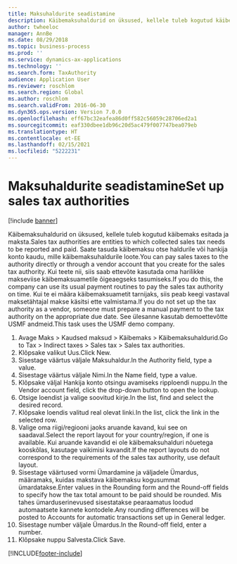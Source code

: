 ```yaml
---
title: Maksuhaldurite seadistamine
description: Käibemaksuhaldurid on üksused, kellele tuleb kogutud käibemaks esitada ja maksta.
author: twheeloc
manager: AnnBe
ms.date: 08/29/2018
ms.topic: business-process
ms.prod: ''
ms.service: dynamics-ax-applications
ms.technology: ''
ms.search.form: TaxAuthority
audience: Application User
ms.reviewer: roschlom
ms.search.region: Global
ms.author: roschlom
ms.search.validFrom: 2016-06-30
ms.dyn365.ops.version: Version 7.0.0
ms.openlocfilehash: eff67bc32eafea86d0ff582c56059c28706ed2a1
ms.sourcegitcommit: eaf330dbee1db96c20d5ac479f007747bea079eb
ms.translationtype: HT
ms.contentlocale: et-EE
ms.lasthandoff: 02/15/2021
ms.locfileid: "5222231"
---
```

# <a name="set-up-sales-tax-authorities"></a><span data-ttu-id="c92fc-103">Maksuhaldurite seadistamine</span><span class="sxs-lookup"><span data-stu-id="c92fc-103">Set up sales tax authorities</span></span>

[!include [banner](../../includes/banner.md)]

<span data-ttu-id="c92fc-104">Käibemaksuhaldurid on üksused, kellele tuleb kogutud käibemaks esitada ja maksta.</span><span class="sxs-lookup"><span data-stu-id="c92fc-104">Sales tax authorities are entities to which collected sales tax needs to be reported and paid.</span></span> <span data-ttu-id="c92fc-105">Saate tasuda käibemaksu otse haldurile või hankija konto kaudu, mille käibemaksuhaldurile loote.</span><span class="sxs-lookup"><span data-stu-id="c92fc-105">You can pay sales taxes to the authority directly or through a vendor account that you create for the sales tax authority.</span></span> <span data-ttu-id="c92fc-106">Kui teete nii, siis saab ettevõte kasutada oma harilikke makseviise käibemaksuametile õigeaegseks tasumiseks.</span><span class="sxs-lookup"><span data-stu-id="c92fc-106">If you do this, the company can use its usual payment routines to pay the sales tax authority on time.</span></span> <span data-ttu-id="c92fc-107">Kui te ei määra käibemaksuametit tarnijaks, siis peab keegi vastaval maksetähtajal makse käsitsi ette valmistama.</span><span class="sxs-lookup"><span data-stu-id="c92fc-107">If you do not set up the tax authority as a vendor, someone must prepare a manual payment to the tax authority on the appropriate due date.</span></span> <span data-ttu-id="c92fc-108">See ülesanne kasutab demoettevõtte USMF andmeid.</span><span class="sxs-lookup"><span data-stu-id="c92fc-108">This task uses the USMF demo company.</span></span>

1. <span data-ttu-id="c92fc-109">Avage Maks > Kaudsed maksud > Käibemaks > Käibemaksuhaldurid.</span><span class="sxs-lookup"><span data-stu-id="c92fc-109">Go to Tax > Indirect taxes > Sales tax > Sales tax authorities.</span></span>
2. <span data-ttu-id="c92fc-110">Klõpsake valikut Uus.</span><span class="sxs-lookup"><span data-stu-id="c92fc-110">Click New.</span></span>
3. <span data-ttu-id="c92fc-111">Sisestage väärtus väljale Maksuhaldur.</span><span class="sxs-lookup"><span data-stu-id="c92fc-111">In the Authority field, type a value.</span></span>
4. <span data-ttu-id="c92fc-112">Sisestage väärtus väljale Nimi.</span><span class="sxs-lookup"><span data-stu-id="c92fc-112">In the Name field, type a value.</span></span>
5. <span data-ttu-id="c92fc-113">Klõpsake väljal Hankija konto otsingu avamiseks ripploendi nuppu.</span><span class="sxs-lookup"><span data-stu-id="c92fc-113">In the Vendor account field, click the drop-down button to open the lookup.</span></span>
6. <span data-ttu-id="c92fc-114">Otsige loendist ja valige soovitud kirje.</span><span class="sxs-lookup"><span data-stu-id="c92fc-114">In the list, find and select the desired record.</span></span>
7. <span data-ttu-id="c92fc-115">Klõpsake loendis valitud real olevat linki.</span><span class="sxs-lookup"><span data-stu-id="c92fc-115">In the list, click the link in the selected row.</span></span>
8. <span data-ttu-id="c92fc-116">Valige oma riigi/regiooni jaoks aruande kavand, kui see on saadaval.</span><span class="sxs-lookup"><span data-stu-id="c92fc-116">Select the report layout for your country/region, if one is available.</span></span> <span data-ttu-id="c92fc-117">Kui aruande kavandid ei ole käibemaksuhalduri nõuetega kooskõlas, kasutage vaikimisi kavandit.</span><span class="sxs-lookup"><span data-stu-id="c92fc-117">If the report layouts do not correspond to the requirements of the sales tax authority, use default layout.</span></span>
9. <span data-ttu-id="c92fc-118">Sisestage väärtused vormi Ümardamine ja väljadele Ümardus, määramaks, kuidas makstava käibemaksu kogusummat ümardatakse.</span><span class="sxs-lookup"><span data-stu-id="c92fc-118">Enter values in the Rounding form and the Round-off fields to specify how the tax total amount to be paid should be rounded.</span></span> <span data-ttu-id="c92fc-119">Mis tahes ümarduserinevused sisestatakse pearaamatus loodud automaatsete kannete kontodele.</span><span class="sxs-lookup"><span data-stu-id="c92fc-119">Any rounding differences will be posted to Accounts for automatic transactions set up in General ledger.</span></span>
10. <span data-ttu-id="c92fc-120">Sisestage number väljale Ümardus.</span><span class="sxs-lookup"><span data-stu-id="c92fc-120">In the Round-off field, enter a number.</span></span>
11. <span data-ttu-id="c92fc-121">Klõpsake nuppu Salvesta.</span><span class="sxs-lookup"><span data-stu-id="c92fc-121">Click Save.</span></span>



[!INCLUDE[footer-include](../../../includes/footer-banner.md)]